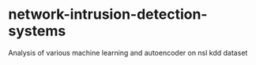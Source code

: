 # network-intrusion-detection-systems
Analysis of various machine learning and autoencoder on nsl kdd dataset
